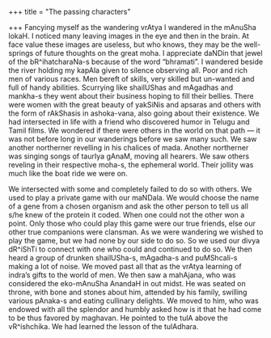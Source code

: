 +++
title = "The passing characters"

+++
Fancying myself as the wandering vrAtya I wandered in the mAnuSha lokaH.
I noticed many leaving images in the eye and then in the brain. At face
value these images are useless, but who knows, they may be the
well-springs of future thoughts on the great moha. I appreciate daNDin
that jewel of the bR^ihatcharaNa-s because of the word “bhramati”. I
wandered beside the river holding my kapAla given to silence observing
all. Poor and rich men of various races. Men bereft of skills, very
skilled but un-wanted and full of handy abilities. Scurrying like
shailUShas and mAgadhas and mankha-s they went about their business
hoping to fill their bellies. There were women with the great beauty of
yakSiNis and apsaras and others with the form of rAkShasis in
ashoka-vana, also going about their existence. We had intersected in
life with a friend who discovered humor in Telugu and Tamil films. We
wondered if there were others in the world on that path — it was not
before long in our wanderings before we saw many such. We saw another
northerner revelling in his chalices of mada. Another northerner was
singing songs of taurIya gAnaM, moving all hearers. We saw others
reveling in their respective moha-s, the ephemeral world. Their jollity
was much like the boat ride we were on.

We intersected with some and completely failed to do so with others. We
used to play a private game with our maNDala. We would choose the name
of a gene from a chosen organism and ask the other person to tell us all
s/he knew of the protein it coded. When one could not the other won a
point. Only those who could play this game were our true friends, else
our other true companions were clansman. As we were wandering we wished
to play the game, but we had none by our side to do so. So we used our
divya dR^iShTi to connect with one who could and continued to do so. We
then heard a group of drunken shailUSha-s, mAgadha-s and puMShcali-s
making a lot of noise. We moved past all that as the vrAtya learning of
indra’s gifts to the world of men. We then saw a mahAjana, who was
considered the eko-mAnuSha AnandaH in out midst. He was seated on
throne, with bone and stones about him, attended by his family, swilling
various pAnaka-s and eating cullinary delights. We moved to him, who was
endowed with all the splendor and humbly asked how is it that he had
come to be thus favored by maghavan. He pointed to the tulA above the
vR^ishchika. We had learned the lesson of the tulAdhara.
